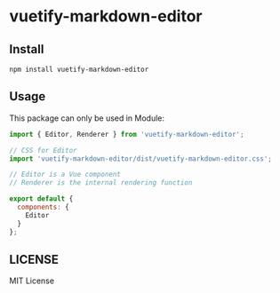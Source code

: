 # vuetify-markdown-editor

## Install 

```
npm install vuetify-markdown-editor
```

## Usage

This package can only be used in Module:

```js
import { Editor, Renderer } from 'vuetify-markdown-editor';

// CSS for Editor
import 'vuetify-markdown-editor/dist/vuetify-markdown-editor.css';

// Editor is a Vue component
// Renderer is the internal rendering function

export default {
  components: {
    Editor
  }
};
```

## LICENSE

MIT License

